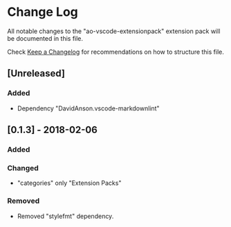 # Change Log

All notable changes to the "ao-vscode-extensionpack" extension pack will be documented in this file.

Check [Keep a Changelog](http://keepachangelog.com/) for recommendations on how to structure this file.

## [Unreleased]

### Added
- Dependency "DavidAnson.vscode-markdownlint"

## [0.1.3] - 2018-02-06

### Added

### Changed

* "categories" only "Extension Packs"

### Removed

* Removed "stylefmt" dependency.
